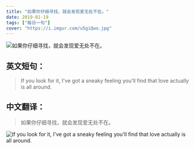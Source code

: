 ```yaml
---
title: "如果你仔细寻找，就会发现爱无处不在。"
date: 2019-01-19
tags: ["每日一句"]
cover: "https://i.imgur.com/u5giQwo.jpg"
---
```


![如果你仔细寻找，就会发现爱无处不在。](https://i.imgur.com/H2Vi2F3.jpg)

## 英文短句：
> If you look for it, I've got a sneaky feeling you'll find that love actually is all around.

<!--more-->

## 中文翻译：
> 如果你仔细寻找，就会发现爱无处不在。

![If you look for it, I've got a sneaky feeling you'll find that love actually is all around.](https://i.imgur.com/Krmal5C.jpg)

